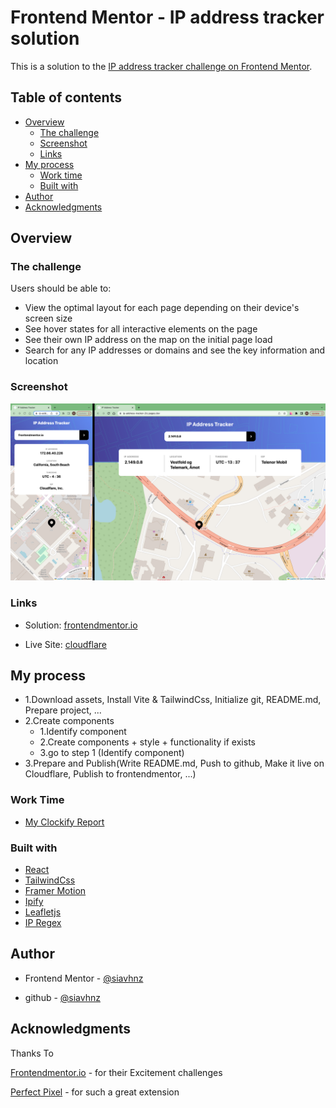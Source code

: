 # Frontend Mentor - IP address tracker solution

This is a solution to the [IP address tracker challenge on Frontend Mentor](https://www.frontendmentor.io/challenges/ip-address-tracker-I8-0yYAH0).

## Table of contents

- [Overview](#overview)
  - [The challenge](#the-challenge)
  - [Screenshot](#screenshot)
  - [Links](#links)
- [My process](#my-process)
  - [Work time](#work-time)
  - [Built with](#built-with)
- [Author](#author)
- [Acknowledgments](#acknowledgments)

## Overview

### The challenge

Users should be able to:

- View the optimal layout for each page depending on their device's screen size
- See hover states for all interactive elements on the page
- See their own IP address on the map on the initial page load
- Search for any IP addresses or domains and see the key information and location

### Screenshot

![screenshot](./screenshot/screenshot.png)

### Links

- Solution: [frontendmentor.io](https://www.frontendmentor.io/solutions/ip-address-tracker-VQpPRsP-yI)

- Live Site: [cloudflare](https://ip-address-tracker-2tz.pages.dev/)

## My process

- 1.Download assets, Install Vite & TailwindCss, Initialize git, README.md, Prepare project, ...
- 2.Create components
  - 1.Identify component
  - 2.Create components + style + functionality if exists
  - 3.go to step 1 (Identify component)
- 3.Prepare and Publish(Write README.md, Push to github, Make it live on Cloudflare, Publish to frontendmentor, ...)

### Work Time

- [My Clockify Report](https://app.clockify.me/shared/6489a79b55f8f12dcf0c74ea)

### Built with

- [React](https://react.dev/)
- [TailwindCss](https://tailwindcss.com/)
- [Framer Motion](https://framer.com/motion)
- [Ipify](https://geo.ipify.org/)
- [Leafletjs](https://leafletjs.com/)
- [IP Regex](https://github.com/sindresorhus/ip-regex)

## Author

- Frontend Mentor - [@siavhnz](https://www.frontendmentor.io/profile/siavhnz)

- github - [@siavhnz](https://www.github.com/siavhnz)

## Acknowledgments

Thanks To

[Frontendmentor.io](https://www.frontendmentor.io/challenges) - for their Excitement challenges  

[Perfect Pixel](https://chrome.google.com/webstore/detail/perfectpixel-by-welldonec/dkaagdgjmgdmbnecmcefdhjekcoceebi?hl=en) - for such a great extension